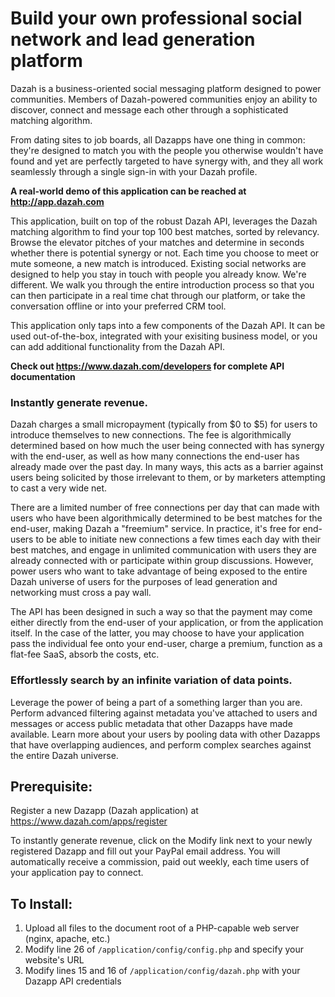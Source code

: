 # Build your own professional social network and lead generation platform

Dazah is a business-oriented social messaging platform designed to power communities.
Members of Dazah-powered communities enjoy an ability to discover, connect and message each other through a sophisticated matching algorithm.

From dating sites to job boards, all Dazapps have one thing in common:
they're designed to match you with the people you otherwise wouldn't have found and yet are perfectly targeted to have synergy with,
and they all work seamlessly through a single sign-in with your Dazah profile.

**A real-world demo of this application can be reached at http://app.dazah.com**

This application, built on top of the robust Dazah API, leverages the Dazah matching algorithm to find your top 100 best matches, sorted by relevancy.
Browse the elevator pitches of your matches and determine in seconds whether there is potential synergy or not.
Each time you choose to meet or mute someone, a new match is introduced.
Existing social networks are designed to help you stay in touch with people you already know. We're different.
We walk you through the entire introduction process so that you can then participate in a real time chat through our platform,
or take the conversation offline or into your preferred CRM tool.

This application only taps into a few components of the Dazah API.
It can be used out-of-the-box, integrated with your exisiting business model, or you can add additional functionality from the Dazah API.

**Check out https://www.dazah.com/developers for complete API documentation**

### Instantly generate revenue.

Dazah charges a small micropayment (typically from $0 to $5) for users to introduce themselves to new connections.
The fee is algorithmically determined based on how much the user being connected with has synergy with the end-user,
as well as how many connections the end-user has already made over the past day. In many ways, this acts as a barrier
against users being solicited by those irrelevant to them, or by marketers attempting to cast a very wide net.

There are a limited number of free connections per day that can made with users who have been algorithmically determined
to be best matches for the end-user, making Dazah a "freemium" service. In practice, it's free for end-users to be able
to initiate new connections a few times each day with their best matches, and engage in unlimited communication with
users they are already connected with or participate within group discussions. However, power users who want to take
advantage of being exposed to the entire Dazah universe of users for the purposes of lead generation and networking must cross a pay wall. 

The API has been designed in such a way so that the payment may come either directly from the end-user of your application,
or from the application itself. In the case of the latter, you may choose to have your application pass the individual
fee onto your end-user, charge a premium, function as a flat-fee SaaS, absorb the costs, etc.

### Effortlessly search by an infinite variation of data points.

Leverage the power of being a part of a something larger than you are.
Perform advanced filtering against metadata you've attached to users and messages or access public metadata that other Dazapps have made available.
Learn more about your users by pooling data with other Dazapps that have overlapping audiences, and perform complex searches against the entire Dazah universe.

## Prerequisite:

Register a new Dazapp (Dazah application) at https://www.dazah.com/apps/register

To instantly generate revenue, click on the Modify link next to your newly registered Dazapp and fill out your PayPal email address.
You will automatically receive a commission, paid out weekly, each time users of your application pay to connect.
 
## To Install:

1. Upload all files to the document root of a PHP-capable web server (nginx, apache, etc.)
2. Modify line 26 of `/application/config/config.php` and specify your website's URL
3. Modify lines 15 and 16 of `/application/config/dazah.php` with your Dazapp API credentials